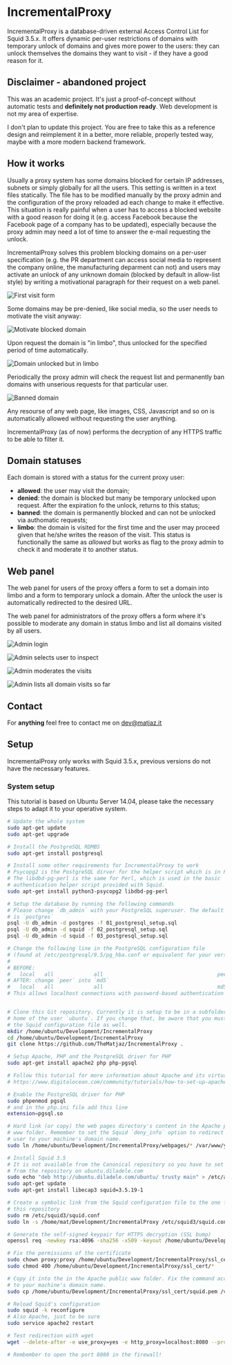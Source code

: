 IncrementalProxy
================

IncrementalProxy is a database-driven external Access Control List for
Squid 3.5.x. It offers dynamic per-user restrictions of domains with temporary
unlock of domains and gives more power to the users: they can unlock themselves
the domains they want to visit - if they have a good reason for it.


Disclaimer - **abandoned project**
----------------------------------

This was an academic project. It's just a proof-of-concept without
automatic tests and **definitely not production ready**. Web development is
not my area of expertise.

I don't plan to update this project.
You are free to take this as a reference design and reimplement it in
a better, more reliable, properly tested way, maybe with a more modern
backend framework.


How it works
------------

Usually a proxy system has some domains blocked for certain IP addresses,
subnets or simply globally for all the users. This setting is written in a text
files statically. The file has to be modified manually by the proxy admin and 
the configuration of the proxy reloaded ad each change to make it effective. 
This situation is really painful when a user has to access a blocked website 
with a good reason for doing it (e.g. access Facebook because the Facebook page
of a company has to be updated), especially because the proxy admin may need a 
lot of time to answer the e-mail requesting the unlock.

IncrementalProxy solves this problem blocking domains on a per-user
specification (e.g. the PR department can access social media to represent the
company online, the manufacturing deparment can not) and users may activate an
unlock of any unknown domain (blocked by default in allow-list style) by 
writing
a motivational paragraph for their request on a web panel.

![First visit form](pictures/domain_first_visit.png)

Some domains may be pre-denied, like social media, so the user needs to
motivate the visit anyway:

![Motivate blocked domain](pictures/domain_blocked.png)

Upon request the domain is "in limbo", thus unlocked for the specified period 
of time automatically.

![Domain unlocked but in limbo](pictures/domain_in_limbo.png)

Periodically
the proxy admin will check the request list and permanently ban domains with 
unserious requests for that particular user.

![Banned domain](pictures/domain_banned.png)

Any resourse of any web page, like images, CSS, Javascript and so on is 
automatically allowed without requesting the user anything.

IncrementalProxy (as of now) performs the decryption of any HTTPS traffic to 
be able to filter it.


Domain statuses
---------------

Each domain is stored with a status for the current proxy user:

- **allowed**: the user may visit the domain;
- **denied**: the domain is blocked but many be temporary unlocked upon
  request. After the expiration fo the unlock, returns to this status;
- **banned**: the domain is permanently blocked and can not be unlocked via
  authomatic requests;
- **limbo**: the domain is visited for the first time and the user may proceed
  given that he/she writes the reason of the visit. This status is functionally
  the same as _allowed_ but works as flag to the proxy admin to check it and 
  moderate it to another status.


Web panel
---------

The web panel for users of the proxy offers a form to set a domain into limbo 
and a form to temporary unlock a domain. After the unlock the user is 
automatically redirected to the desired URL.

The web panel for administrators of the proxy offers a form where it's possible
to moderate any domain in status limbo and list all domains visited by all 
users.

![Admin login](pictures/admin_login.png)

![Admin selects user to inspect](pictures/admin_select_user.png)

![Admin moderates the visits](pictures/admin_moderation.png)

![Admin lists all domain visits so far](pictures/admin_list_visits.png)


Contact
-------

For **anything** feel free to contact me on <dev@matjaz.it>


Setup
-----

IncrementalProxy only works with Squid 3.5.x, previous versions do not have
the necessary features.

### System setup

This tutorial is based on Ubuntu Server 14.04, please take the necessary steps
to adapt it to your operative system.

```bash
# Update the whole system
sudo apt-get update
sudo apt-get upgrade

# Install the PostgreSQL RDMBS
sudo apt-get install postgresql

# Install some other requirements for IncrementalProxy to work
# Psycopg2 is the PostgreSQL dirver for the helper script which is in Python
# The libdbd-pg-perl is the same for Perl, which is used in the basic 
# authentication helper script provided with Squid.
sudo apt-get install python3-psycopg2 libdbd-pg-perl

# Setup the database by running the following commands
# Please change `db_admin` with your PostgreSQL superuser. The default one
# is `postgres`
psql -U db_admin -d postgres -f 01_postgresql_setup.sql
psql -U db_admin -d squid -f 02_postgresql_setup.sql
psql -U db_admin -d squid -f 03_postgresql_setup.sql

# Change the following line in the PostgreSQL configuration file
# (found at /etc/postgresql/9.5/pg_hba.conf or equivalent for your version)
#
# BEFORE:
#   local   all             all                                     peer
# AFTER: change `peer` into `md5`
#   local   all             all                                     md5
# This allows localhost connections with password-based authentication


# Clone this Git repository. Currently it is setup to be in a subfolder of the 
# home of the user `ubuntu`. If you change that, be aware that you must change
# the Squid configuration file as well.
mkdir /home/ubuntu/Development/IncrementalProxy
cd /home/ubuntu/Development/IncrementalProxy
git clone https://github.com/TheMatjaz/IncrementalProxy .

# Setup Apache, PHP and the PostgreSQL driver for PHP
sudo apt-get install apache2 php php-pgsql

# Follow this tutorial for more information about Apache and its virtual hosts
# https://www.digitalocean.com/community/tutorials/how-to-set-up-apache-virtual-hosts-on-ubuntu-14-04-lts

# Enable the PostgreSQL driver for PHP
sudo phpenmod pgsql
# and in the php.ini file add this line
extension=pgsql.so

# Hard link (or copy) the web pages directory's content in the Apache public
# www folder. Remember to set the Squid `deny_info` option to redirect the 
# user to your machine's domain name.
sudo ln /home/ubuntu/Development/IncrementalProxy/webpages/* /var/www/your.domain.name.com/public_html/

# Install Squid 3.5
# It is not available from the Canonical repository so you have to set up
# from the repository on ubuntu.diladele.com
sudo echo "deb http://ubuntu.diladele.com/ubuntu/ trusty main" > /etc/apt/sources.list.d/ubuntu.diladele.com.list
sudo apt-get update
sudo apt-get install libecap3 squid=3.5.19-1

# Create a symbolic link from the Squid configuration file to the one from
# this repository
sudo rm /etc/squid3/squid.conf
sudo ln -s /home/mat/Development/IncrementalProxy /etc/squid3/squid.conf

# Generate the self-signed keypair for HTTPS decryption (SSL bump)
openssl req -newkey rsa:4096 -sha256 -x509 -keyout /home/ubuntu/Development/IncrementalProxy/ssl_cert/squid.privatekey -out /home/ubuntu/Development/IncrementalProxy/ssl_cert/squid.pem -days 365 -nodes

# Fix the permissions of the certificate
sudo chown proxy:proxy /home/ubuntu/Development/IncrementalProxy/ssl_cert/*
sudo chmod 400 /home/ubuntu/Development/IncrementalProxy/ssl_cert/*

# Copy it into the in the Apache public www folder. Fix the command accordingly
# to your machine's domain name.
sudo cp /home/ubuntu/Development/IncrementalProxy/ssl_cert/squid.pem /var/www/your.domain.name.com/public_html/

# Reload Squid's configuration
sudo squid -k reconfigure
# Also Apache, just to be sure
sudo service apache2 restart

# Test redirection with wget
wget --delete-after -e use_proxy=yes -e http_proxy=localhost:8080 --proxy-user=someusername --proxy-password=somepassword someurltotest.com

# Rembember to open the port 8080 in the firewall!

```
